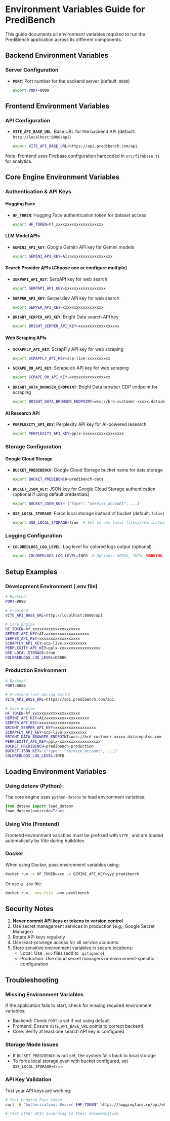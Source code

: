 # Environment Variables Guide for PrediBench

This guide documents all environment variables required to run the PrediBench application across its different components.

## Backend Environment Variables

### Server Configuration
- **`PORT`**: Port number for the backend server (default: `8080`)
  ```bash
  export PORT=8080
  ```

## Frontend Environment Variables

### API Configuration
- **`VITE_API_BASE_URL`**: Base URL for the backend API (default: `http://localhost:8080/api`)
  ```bash
  export VITE_API_BASE_URL=https://api.predibench.com/api
  ```

Note: Frontend uses Firebase configuration hardcoded in `src/firebase.ts` for analytics.

## Core Engine Environment Variables

### Authentication & API Keys

#### Hugging Face
- **`HF_TOKEN`**: Hugging Face authentication token for dataset access
  ```bash
  export HF_TOKEN=hf_xxxxxxxxxxxxxxxxxxxxx
  ```

#### LLM Model APIs
- **`GEMINI_API_KEY`**: Google Gemini API key for Gemini models
  ```bash
  export GEMINI_API_KEY=AIzaxxxxxxxxxxxxxxxxxx
  ```

#### Search Provider APIs (Choose one or configure multiple)
- **`SERPAPI_API_KEY`**: SerpAPI key for web search
  ```bash
  export SERPAPI_API_KEY=xxxxxxxxxxxxxxxxxx
  ```

- **`SERPER_API_KEY`**: Serper.dev API key for web search
  ```bash
  export SERPER_API_KEY=xxxxxxxxxxxxxxxxxx
  ```

- **`BRIGHT_SERPER_API_KEY`**: Bright Data search API key
  ```bash
  export BRIGHT_SERPER_API_KEY=xxxxxxxxxxxxxxxxxx
  ```

#### Web Scraping APIs
- **`SCRAPFLY_API_KEY`**: ScrapFly API key for web scraping
  ```bash
  export SCRAPFLY_API_KEY=scp-live-xxxxxxxxxx
  ```

- **`SCRAPE_DO_API_KEY`**: Scrape.do API key for web scraping
  ```bash
  export SCRAPE_DO_API_KEY=xxxxxxxxxxxxxxxxxx
  ```

- **`BRIGHT_DATA_BROWSER_ENDPOINT`**: Bright Data browser CDP endpoint for scraping
  ```bash
  export BRIGHT_DATA_BROWSER_ENDPOINT=wss://brd-customer-xxxxx.dataimpulse.com
  ```

#### AI Research API
- **`PERPLEXITY_API_KEY`**: Perplexity API key for AI-powered research
  ```bash
  export PERPLEXITY_API_KEY=pplx-xxxxxxxxxxxxxxxxxx
  ```

### Storage Configuration

#### Google Cloud Storage
- **`BUCKET_PREDIBENCH`**: Google Cloud Storage bucket name for data storage
  ```bash
  export BUCKET_PREDIBENCH=predibench-data
  ```

- **`BUCKET_JSON_KEY`**: JSON key for Google Cloud Storage authentication (optional if using default credentials)
  ```bash
  export BUCKET_JSON_KEY='{"type": "service_account", ...}'
  ```

- **`USE_LOCAL_STORAGE`**: Force local storage instead of bucket (default: `false`)
  ```bash
  export USE_LOCAL_STORAGE=true  # Set to use local filesystem instead of GCS
  ```

### Logging Configuration
- **`COLOREDLOGS_LOG_LEVEL`**: Log level for colored logs output (optional)
  ```bash
  export COLOREDLOGS_LOG_LEVEL=INFO  # Options: DEBUG, INFO, WARNING, ERROR, CRITICAL
  ```

## Setup Examples

### Development Environment (.env file)
```bash
# Backend
PORT=8080

# Frontend
VITE_API_BASE_URL=http://localhost:8080/api

# Core Engine
HF_TOKEN=hf_xxxxxxxxxxxxxxxxxxxxx
GEMINI_API_KEY=AIzaxxxxxxxxxxxxxxxxxx
SERPER_API_KEY=xxxxxxxxxxxxxxxxxx
SCRAPFLY_API_KEY=scp-live-xxxxxxxxxx
PERPLEXITY_API_KEY=pplx-xxxxxxxxxxxxxxxxxx
USE_LOCAL_STORAGE=true
COLOREDLOGS_LOG_LEVEL=DEBUG
```

### Production Environment
```bash
# Backend
PORT=8080

# Frontend (set during build)
VITE_API_BASE_URL=https://api.predibench.com/api

# Core Engine
HF_TOKEN=hf_xxxxxxxxxxxxxxxxxxxxx
GEMINI_API_KEY=AIzaxxxxxxxxxxxxxxxxxx
SERPER_API_KEY=xxxxxxxxxxxxxxxxxx
BRIGHT_SERPER_API_KEY=xxxxxxxxxxxxxxxxxx
SCRAPFLY_API_KEY=scp-live-xxxxxxxxxx
BRIGHT_DATA_BROWSER_ENDPOINT=wss://brd-customer-xxxxx.dataimpulse.com
PERPLEXITY_API_KEY=pplx-xxxxxxxxxxxxxxxxxx
BUCKET_PREDIBENCH=predibench-production
BUCKET_JSON_KEY='{"type": "service_account", ...}'
COLOREDLOGS_LOG_LEVEL=INFO
```

## Loading Environment Variables

### Using dotenv (Python)
The core engine uses `python-dotenv` to load environment variables:
```python
from dotenv import load_dotenv
load_dotenv(override=True)
```

### Using Vite (Frontend)
Frontend environment variables must be prefixed with `VITE_` and are loaded automatically by Vite during build/dev.

### Docker
When using Docker, pass environment variables using:
```bash
docker run -e HF_TOKEN=xxx -e GEMINI_API_KEY=yyy predibench
```

Or use a `.env` file:
```bash
docker run --env-file .env predibench
```

## Security Notes

1. **Never commit API keys or tokens to version control**
2. Use secret management services in production (e.g., Google Secret Manager)
3. Rotate API keys regularly
4. Use least-privilege access for all service accounts
5. Store sensitive environment variables in secure locations:
   - Local: Use `.env` files (add to `.gitignore`)
   - Production: Use cloud secret managers or environment-specific configuration

## Troubleshooting

### Missing Environment Variables
If the application fails to start, check for missing required environment variables:
- Backend: Check `PORT` is set if not using default
- Frontend: Ensure `VITE_API_BASE_URL` points to correct backend
- Core: Verify at least one search API key is configured

### Storage Mode Issues
- If `BUCKET_PREDIBENCH` is not set, the system falls back to local storage
- To force local storage even with bucket configured, set `USE_LOCAL_STORAGE=true`

### API Key Validation
Test your API keys are working:
```bash
# Test Hugging Face token
curl -H "Authorization: Bearer $HF_TOKEN" https://huggingface.co/api/whoami

# Test other APIs according to their documentation
```